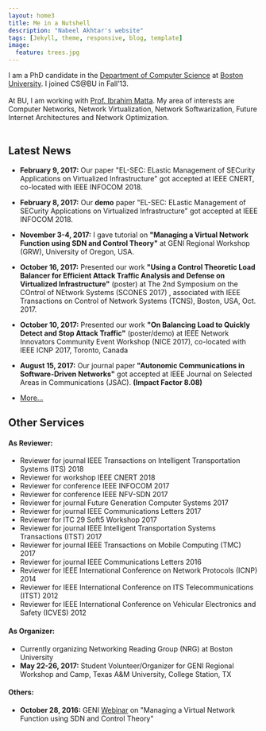 ```yaml
---
layout: home3
title: Me in a Nutshell
description: "Nabeel Akhtar's website"
tags: [Jekyll, theme, responsive, blog, template]
image:
  feature: trees.jpg
---
```


I am a PhD candidate in the [Department of Computer Science](http://www.bu.edu/cs/) at [Boston University](http://www.bu.edu). I joined CS@BU in Fall’13. 
<br />
<br />
At BU, I am working with [Prof. Ibrahim Matta](http://sites.bu.edu/matta/). 
My area of interests are Computer Networks, Network Virtualization, Network Softwarization, Future Internet Architectures and Network Optimization.
<br />
<br />

## Latest News ##

- **February 9, 2017:** Our paper "EL-SEC: ELastic Management of SECurity Applications on Virtualized Infrastructure" got accepted at IEEE CNERT, co-located with IEEE INFOCOM 2018. 

- **February 8, 2017:** Our **demo** paper "EL-SEC: ELastic Management of SECurity Applications on Virtualized Infrastructure" got accepted at IEEE INFOCOM 2018. 

- **November 3-4, 2017:** I gave tutorial on **"Managing a Virtual Network Function using SDN and Control Theory"** at GENI Regional Workshop (GRW), University of Oregon, USA.

- **October 16, 2017:** Presented our work **"Using a Control Theoretic Load Balancer for Efficient Attack Traffic Analysis and Defense on Virtualized Infrastructure"**  (poster) at
 The 2nd Symposium on the COntrol of NEtwork Systems (SCONES 2017) , associated with IEEE Transactions on Control of Network Systems (TCNS), Boston, USA, Oct. 2017.

- **October 10, 2017:** Presented our work **"On Balancing Load to Quickly Detect and Stop Attack Traffic"** (poster/demo) at IEEE Network Innovators Community Event Workshop (NICE 2017), co-located with IEEE ICNP 2017, Toronto, Canada

- **August 15, 2017:** Our journal paper **"Autonomic Communications in Software-Driven Networks"** got accepted at IEEE Journal on Selected Areas in Communications (JSAC). **(Impact Factor 8.08)**

- [More...](/news)

## Other Services ##

#### As Reviewer:
- Reviewer for journal IEEE Transactions on Intelligent Transportation Systems (ITS) 2018
- Reviewer for workshop IEEE CNERT 2018
- Reviewer for conference IEEE INFOCOM 2017 
- Reviewer for conference IEEE NFV-SDN 2017
- Reviewer for journal Future Generation Computer Systems 2017
- Reviewer for journal IEEE Communications Letters 2017
- Reviewer for ITC 29 Soft5 Workshop 2017
- Reviewer for journal IEEE Intelligent Transportation Systems Transactions (ITST) 2017
- Reviewer for journal IEEE Transactions on Mobile Computing (TMC) 2017
- Reviewer for journal IEEE Communications Letters 2016
- Reviewer for IEEE International Conference on Network Protocols (ICNP) 2014
- Reviewer for IEEE International Conference on ITS Telecommunications (ITST) 2012
- Reviewer for IEEE International Conference on Vehicular Electronics and Safety (ICVES) 2012

#### As Organizer:
- Currently organizing Networking Reading Group (NRG) at Boston University
- **May 22-26, 2017:** Student Volunteer/Organizer for GENI Regional Workshop and Camp, Texas A&M University, College Station, TX

#### Others:
- **October 28, 2016:** GENI [Webinar](http://www.cs.unc.edu/Research/geni/geniEdu/v06-VNF-SDN-Ctl.html) on "Managing a Virtual Network Function using SDN and Control Theory"